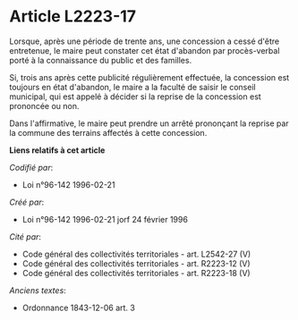 # Article L2223-17

Lorsque, après une période de trente ans, une concession a cessé d'être entretenue, le maire peut constater cet état
d'abandon par procès-verbal porté à la connaissance du public et des familles.

Si, trois ans après cette publicité régulièrement effectuée, la concession est toujours en état d'abandon, le maire a la
faculté de saisir le conseil municipal, qui est appelé à décider si la reprise de la concession est prononcée ou non.

Dans l'affirmative, le maire peut prendre un arrêté prononçant la reprise par la commune des terrains affectés à cette
concession.

**Liens relatifs à cet article**

_Codifié par_:

  - Loi n°96-142 1996-02-21

_Créé par_:

  - Loi n°96-142 1996-02-21 jorf 24 février 1996

_Cité par_:

  - Code général des collectivités territoriales - art. L2542-27 (V)
  - Code général des collectivités territoriales - art. R2223-12 (V)
  - Code général des collectivités territoriales - art. R2223-18 (V)

_Anciens textes_:

  - Ordonnance 1843-12-06 art. 3
